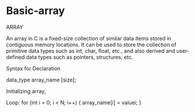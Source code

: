 # Basic-array

ARRAY

An array in C is a fixed-size collection of similar data items stored in contiguous memory locations.
It can be used to store the collection of primitive data types 
such as int, char, float, etc., and also derived and user-defined data types such as pointers, structures, etc.

Syntax for Declaration

data_type array_name [size];
   
Initializing array,

Loop:
for (int i = 0; i < N; i++) {
    array_name[i] = valuei;
}
